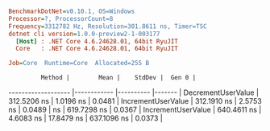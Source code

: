 ``` ini

BenchmarkDotNet=v0.10.1, OS=Windows
Processor=?, ProcessorCount=8
Frequency=3312782 Hz, Resolution=301.8611 ns, Timer=TSC
dotnet cli version=1.0.0-preview2-1-003177
  [Host] : .NET Core 4.6.24628.01, 64bit RyuJIT
  Core   : .NET Core 4.6.24628.01, 64bit RyuJIT

Job=Core  Runtime=Core  Allocated=255 B  

```
             Method |        Mean |    StdDev |  Gen 0 |
------------------- |------------ |---------- |------- |
 DecrementUserValue | 312.5206 ns | 1.0196 ns | 0.0481 |
 IncrementUserValue | 312.1910 ns | 2.5753 ns | 0.0489 |
ns | 619.7298 ns | 0.0367 |
 IncrementUserValue | 640.4611 ns |  4.6083 ns |  17.8479 ns | 637.1096 ns | 0.0373 |
